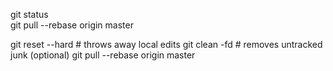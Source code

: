 git status      
git pull --rebase origin master


git reset --hard                # throws away local edits
git clean -fd                   # removes untracked junk (optional)
git pull --rebase origin master
